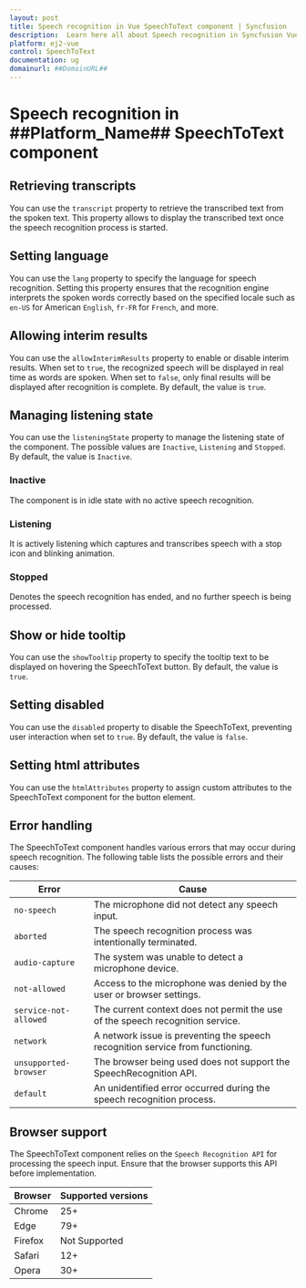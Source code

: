 ```yaml
---
layout: post
title: Speech recognition in Vue SpeechToText component | Syncfusion
description:  Learn here all about Speech recognition in Syncfusion Vue SpeechToText component of Syncfusion Essential JS 2 and more.
platform: ej2-vue
control: SpeechToText
documentation: ug
domainurl: ##DomainURL##
---
```


# Speech recognition in ##Platform_Name## SpeechToText component

## Retrieving transcripts

You can use the `transcript` property to retrieve the transcribed text from the spoken text. This property allows to display the transcribed text once the speech recognition process is started.

## Setting language

You can use the `lang` property to specify the language for speech recognition. Setting this property ensures that the recognition engine interprets the spoken words correctly based on the specified locale such as `en-US` for American `English`, `fr-FR` for `French`, and more.

## Allowing interim results

You can use the `allowInterimResults` property to enable or disable interim results. When set to `true`, the recognized speech will be displayed in real time as words are spoken. When set to `false`, only final results will be displayed after recognition is complete. By default, the value is `true`.

## Managing listening state

You can use the `listeningState` property to manage the listening state of the component. The possible values are `Inactive`, `Listening` and `Stopped`. By default, the value is `Inactive`.

### Inactive

The component is in idle state with no active speech recognition.

### Listening

It is actively listening which captures and transcribes speech with a stop icon and blinking animation.

### Stopped

Denotes the speech recognition has ended, and no further speech is being processed.

## Show or hide tooltip

You can use the `showTooltip` property to specify the tooltip text to be displayed on hovering the SpeechToText button. By default, the value is `true`.

## Setting disabled

You can use the `disabled` property to disable the SpeechToText, preventing user interaction when set to `true`. By default, the value is `false`.

## Setting html attributes

You can use the `htmlAttributes` property to assign custom attributes to the SpeechToText component for the button element.

## Error handling

The SpeechToText component handles various errors that may occur during speech recognition. The following table lists the possible errors and their causes:

| Error                | Cause                                                                                        |
|----------------------|----------------------------------------------------------------------------------------------|
| `no-speech`            | The microphone did not detect any speech input.                                              |
| `aborted`              | The speech recognition process was intentionally terminated.                                 |
| `audio-capture`        | The system was unable to detect a microphone device.                                         |
| `not-allowed`          | Access to the microphone was denied by the user or browser settings.                         |
| `service-not-allowed`  | The current context does not permit the use of the speech recognition service.               |
| `network`              | A network issue is preventing the speech recognition service from functioning.               |
| `unsupported-browser`  | The browser being used does not support the SpeechRecognition API.                           |
| `default`              | An unidentified error occurred during the speech recognition process.                        |

## Browser support

The SpeechToText component relies on the `Speech Recognition API` for processing the speech input. Ensure that the browser supports this API before implementation.

|    Browser    |    Supported versions    |
|--------------|---------------|
|    Chrome     |    25+    |
|    Edge     |    79+    |
|    Firefox     |    Not Supported    |
|    Safari     |    12+    |
|    Opera     |    30+    |
